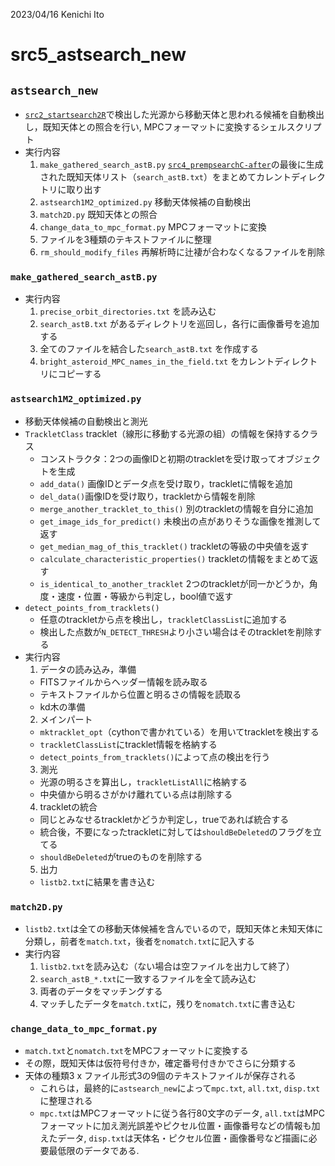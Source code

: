 2023/04/16 Kenichi Ito

# src5_astsearch_new

## `astsearch_new`
- [`src2_startsearch2R`](./src2-core-program.md)で検出した光源から移動天体と思われる候補を自動検出し，既知天体との照合を行い, MPCフォーマットに変換するシェルスクリプト
- 実行内容
  1. `make_gathered_search_astB.py` [`src4_prempsearchC-after`](./src4-core-program.md)の最後に生成された既知天体リスト（`search_astB.txt`）をまとめてカレントディレクトリに取り出す
  2. `astsearch1M2_optimized.py` 移動天体候補の自動検出
  3. `match2D.py` 既知天体との照合
  4. `change_data_to_mpc_format.py` MPCフォーマットに変換
  5. ファイルを3種類のテキストファイルに整理
  6. `rm_should_modify_files` 再解析時に辻褄が合わなくなるファイルを削除

### `make_gathered_search_astB.py`
- 実行内容
  1. `precise_orbit_directories.txt` を読み込む
  2. `search_astB.txt` があるディレクトリを巡回し，各行に画像番号を追加する
  3. 全てのファイルを結合した`search_astB.txt` を作成する
  4. `bright_asteroid_MPC_names_in_the_field.txt` をカレントディレクトリにコピーする

### `astsearch1M2_optimized.py`
- 移動天体候補の自動検出と測光
- `TrackletClass`
  tracklet（線形に移動する光源の組）の情報を保持するクラス
    - コンストラクタ：2つの画像IDと初期のtrackletを受け取ってオブジェクトを生成
    - `add_data()` 画像IDとデータ点を受け取り，trackletに情報を追加
    - `del_data()`画像IDを受け取り，trackletから情報を削除
    - `merge_another_tracklet_to_this()` 別のtrackletの情報を自分に追加
    - `get_image_ids_for_predict()` 未検出の点がありそうな画像を推測して返す
    - `get_median_mag_of_this_tracklet()` trackletの等級の中央値を返す
    - `calculate_characteristic_properties()` trackletの情報をまとめて返す
    - `is_identical_to_another_tracklet` 2つのtrackletが同一かどうか，角度・速度・位置・等級から判定し，bool値で返す
- `detect_points_from_tracklets()`
  - 任意のtrackletから点を検出し，`trackletClassList`に追加する
  - 検出した点数が`N_DETECT_THRESH`より小さい場合はそのtrackletを削除する
- 実行内容
  1. データの読み込み，準備
    - FITSファイルからヘッダー情報を読み取る
    - テキストファイルから位置と明るさの情報を読取る
    - kd木の準備
  2. メインパート
    - `mktracklet_opt`（cythonで書かれている）を用いてtrackletを検出する
    - `trackletClassList`にtracklet情報を格納する
    - `detect_points_from_tracklets()`によって点の検出を行う
  3. 測光
    - 光源の明るさを算出し，`trackletListAll`に格納する
    - 中央値から明るさがかけ離れている点は削除する
  4. trackletの統合
    - 同じとみなせるtrackletかどうか判定し，trueであれば統合する
    - 統合後，不要になったtrackletに対しては`shouldBeDeleted`のフラグを立てる
    - `shouldBeDeleted`がtrueのものを削除する
  5. 出力
    - `listb2.txt`に結果を書き込む

### `match2D.py`
- `listb2.txt`は全ての移動天体候補を含んでいるので，既知天体と未知天体に分類し，前者を`match.txt`，後者を`nomatch.txt`に記入する
- 実行内容
  1. `listb2.txt`を読み込む（ない場合は空ファイルを出力して終了）
  2. `search_astB_*.txt`に一致するファイルを全て読み込む
  3. 両者のデータをマッチングする
  4. マッチしたデータを`match.txt`に，残りを`nomatch.txt`に書き込む

### `change_data_to_mpc_format.py`
- `match.txt`と`nomatch.txt`をMPCフォーマットに変換する
- その際，既知天体は仮符号付きか，確定番号付きかでさらに分類する
- 天体の種類3 x ファイル形式3の9個のテキストファイルが保存される
  - これらは，最終的に`astsearch_new`によって`mpc.txt`, `all.txt`, `disp.txt`に整理される
  - `mpc.txt`はMPCフォーマットに従う各行80文字のデータ, `all.txt`はMPCフォーマットに加え測光誤差やピクセル位置・画像番号などの情報も加えたデータ, `disp.txt`は天体名・ピクセル位置・画像番号など描画に必要最低限のデータである.
